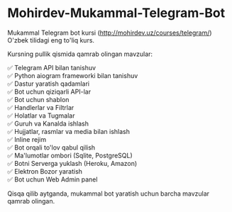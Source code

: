 # Mohirdev-Mukammal-Telegram-Bot<br>
Mukammal Telegram bot kursi (http://mohirdev.uz/courses/telegram/) O'zbek tilidagi eng to'liq kurs.<br> 

Kursning pullik qismida qamrab olingan mavzular:<br>

✅ Telegram API bilan tanishuv<br>
✅ Python aiogram frameworki bilan tanishuv<br>
✅ Dastur yaratish qadamlari<br>
✅ Bot uchun qiziqarli API-lar<br>
✅ Bot uchun shablon<br>
✅ Handlerlar va Filtrlar<br>
✅ Holatlar va Tugmalar<br>
✅ Guruh va Kanalda ishlash<br>
✅ Hujjatlar, rasmlar va media bilan ishlash<br>
✅ Inline rejim<br>
✅ Bot orqali to'lov qabul qilish<br>
✅ Ma'lumotlar ombori (Sqlite, PostgreSQL)<br>
✅ Botni Serverga yuklash (Heroku, Amazon)<br>
✅ Elektron Bozor yaratish<br>
✅ Bot uchun Web Admin panel<br>

Qisqa qilib aytganda, mukammal bot yaratish uchun barcha mavzular qamrab olingan.
